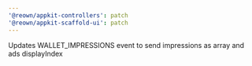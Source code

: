 ```yaml
---
'@reown/appkit-controllers': patch
'@reown/appkit-scaffold-ui': patch
---
```


Updates WALLET_IMPRESSIONS event to send impressions as array and ads displayIndex
